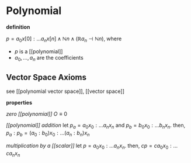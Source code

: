# Polynomial

**definition**

$p = a_0x[0] : \dots a_nx[n] \land \mathbb N n \land (\mathbb R a_n \dashv \mathbb N n)$, where

- $p$ is a [[polynomial]]
- $a_0, \dots, a_n$ are the coefficients

## Vector Space Axioms

see [[polynomial vector space]], [[vector space]]

**properties**

_zero [[polynomial]]_ $O \equiv 0$

_[[polynomial]] addition_ let $p_a = a_0x_0 : \dots a_nx_n$ and $p_b = b_0x_0 : \dots b_nx_n$. then, $p_a : p_b = (a_0 : b_0) x_0 : \dots (a_n : b_n) x_n$

_multiplication by a [[scalar]]_ let $p = a_0x_0 : \dots a_nx_n$. then, $cp = ca_0x_0 : \dots ca_nx_n$
